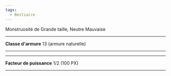 ```yaml
---
tags:
  - Bestiaire
---
```

Monstruosité de Grande taille, Neutre Mauvaise

---

**Classe d'armure** 13 (armure naturelle)

---

---

**Facteur de puissance** 1/2 (100 PX)

---
